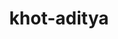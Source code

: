 ---
title: khot-aditya
github: https://github.com/khot-aditya
mode: dark
transition: 3s
archetype:
- Cool Banner
---